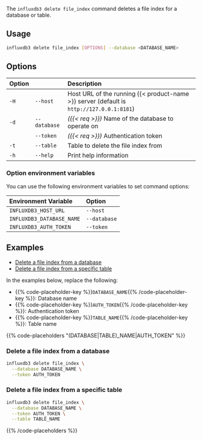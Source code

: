 
The `influxdb3 delete file_index` command deletes a file index for a
database or table.

## Usage

<!--pytest.mark.skip-->

```bash
influxdb3 delete file_index [OPTIONS] --database <DATABASE_NAME>
```

## Options

| Option |              | Description                                                                              |
| :----- | :----------- | :--------------------------------------------------------------------------------------- |
| `-H`   | `--host`     | Host URL of the running {{< product-name >}} server (default is `http://127.0.0.1:8181`) |
| `-d`   | `--database` | _({{< req >}})_ Name of the database to operate on                                       |
|        | `--token`    | _({{< req >}})_ Authentication token                                                     |
| `-t`   | `--table`    | Table to delete the file index from                                                      |
| `-h`   | `--help`     | Print help information                                                                   |
  
### Option environment variables

You can use the following environment variables to set command options:

| Environment Variable      | Option       |
| :------------------------ | :----------- |
| `INFLUXDB3_HOST_URL`      | `--host`     |
| `INFLUXDB3_DATABASE_NAME` | `--database` |
| `INFLUXDB3_AUTH_TOKEN`    | `--token`    |

## Examples

- [Delete a file index from a database](#delete-a-file-index-from-a-database)
- [Delete a file index from a specific table](#delete-a-file-index-from-a-specific-table)

In the examples below, replace the following:

- {{% code-placeholder-key %}}`DATABASE_NAME`{{% /code-placeholder-key %}}:
  Database name
- {{% code-placeholder-key %}}`AUTH_TOKEN`{{% /code-placeholder-key %}}: 
  Authentication token
- {{% code-placeholder-key %}}`TABLE_NAME`{{% /code-placeholder-key %}}: 
  Table name

{{% code-placeholders "(DATABASE|TABLE)_NAME|AUTH_TOKEN" %}}

### Delete a file index from a database

<!--pytest.mark.skip-->

```bash
influxdb3 delete file_index \
  --database DATABASE_NAME \
  --token AUTH_TOKEN
```

### Delete a file index from a specific table

<!--pytest.mark.skip-->

```bash
influxdb3 delete file_index \
  --database DATABASE_NAME \
  --token AUTH_TOKEN \
  --table TABLE_NAME
```

{{% /code-placeholders %}}
